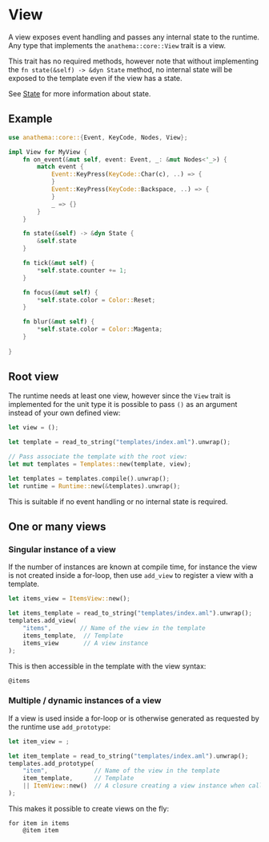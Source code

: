 # View

A view exposes event handling and passes any internal state to the runtime.
Any type that implements the `anathema::core::View` trait is a view.

This trait has no required methods, however note that
without implementing the `fn state(&self) -> &dyn State` method, no internal
state will be exposed to the template even if the view has a state.

See [State](./templates/state.md) for more information about state.

## Example

```rust
use anathema::core::{Event, KeyCode, Nodes, View};

impl View for MyView {
    fn on_event(&mut self, event: Event, _: &mut Nodes<'_>) {
        match event {
            Event::KeyPress(KeyCode::Char(c), ..) => {
            }
            Event::KeyPress(KeyCode::Backspace, ..) => {
            }
            _ => {}
        }
    }

    fn state(&self) -> &dyn State {
        &self.state
    }

    fn tick(&mut self) {
        *self.state.counter += 1;
    }

    fn focus(&mut self) {
        *self.state.color = Color::Reset;
    }

    fn blur(&mut self) {
        *self.state.color = Color::Magenta;
    }
    
}
```

## Root view

The runtime needs at least one view, however since the `View` trait is
implemented for the unit type it is possible to pass `()` as an argument
instead of your own defined view:

```rust
let view = ();

let template = read_to_string("templates/index.aml").unwrap();

// Pass associate the template with the root view:
let mut templates = Templates::new(template, view);

let templates = templates.compile().unwrap();
let runtime = Runtime::new(&templates).unwrap();
```

This is suitable if no event handling or no internal state is required.

## One or many views

### Singular instance of a view

If the number of instances are known at compile time, for instance the view is not
created inside a for-loop, then use `add_view` to register a view with a
template.

```rust
let items_view = ItemsView::new();

let items_template = read_to_string("templates/index.aml").unwrap();
templates.add_view(
    "items",        // Name of the view in the template
    items_template,  // Template
    items_view       // A view instance
);
```
This is then accessible in the template with the view syntax:
```
@items
```

### Multiple / dynamic instances of a view

If a view is used inside a for-loop or is otherwise generated as requested by
the runtime use `add_prototype`:

```rust
let item_view = ;

let item_template = read_to_string("templates/index.aml").unwrap();
templates.add_prototype(
    "item",             // Name of the view in the template
    item_template,      // Template
    || ItemView::new()  // A closure creating a view instance when called
);
```
This makes it possible to create views on the fly:
```
for item in items
    @item item
```
